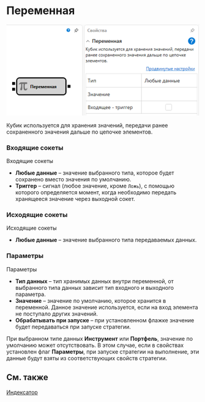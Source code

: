 # Переменная

![Designer Variable 00](../../../../../../images/designer_variable_00.png)

Кубик используется для хранения значений, передачи ранее сохраненного значения дальше по цепочке элементов.

### Входящие сокеты

Входящие сокеты

- **Любые данные** – значение выбранного типа, которое будет сохранено вместо значения по умолчанию.
- **Триггер** – сигнал (любое значение, кроме `Ложь`), с помощью которого определяется момент, когда необходимо передать хранящееся значение через выходной сокет.

### Исходящие сокеты

Исходящие сокеты

- **Любые данные** – значение выбранного типа передаваемых данных.

### Параметры

Параметры

- **Тип данных** – тип хранимых данных внутри переменной, от выбранного типа данных зависит тип входного и выходного параметра.
- **Значение** – значение по умолчанию, которое хранится в переменной. Данное значение используется, если на вход элемента не поступало других значений.
- **Обрабатывать при запуске** – при установленном флажке значение будет передаваться при запуске стратегии.

При выбранном типе данных **Инструмент** или **Портфель**, значение по умолчанию может отсутствовать. В этом случае, если в свойствах установлен флаг **Параметры**, при запуске стратегии на выполнение, эти данные будут взяты из соответствующих свойств стратегии.

## См. также

[Индексатор](../converters/indexer.md)
